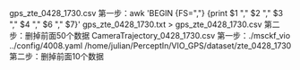 
gps_zte_0428_1730.csv
    第一步：awk 'BEGIN {FS=","} {print $1 "," $2 "," $3 "," $4 "," $6 "," $7}' gps_zte_0428_1730.txt > gps_zte_0428_1730.csv
    第二步：删掉前面50个数据
CameraTrajectory_0428_1730.csv
    第一步：./msckf_vio ../config/4008.yaml /home/julian/PerceptIn/VIO_GPS/dataset/zte_0428_1730
    第二步：删掉前面10个数据
